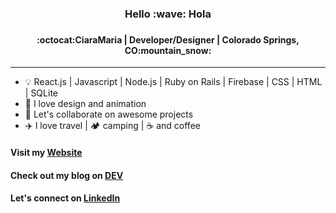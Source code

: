 <h3 align="center">
Hello :wave: Hola
<h3>
<h4 align="center">  
:octocat:CiaraMaria | Developer/Designer | Colorado Springs, CO:mountain_snow:
</h4> <hr>

- :bulb: React.js | Javascript | Node.js | Ruby on Rails | Firebase | CSS | HTML | SQLite
- :art: I love design and animation
- 👯 Let's collaborate on awesome projects 
- :airplane: I love travel | :camping: camping | :coffee: and coffee


#### Visit my [Website](https://proiacm.github.io/)
#### Check out my blog on [DEV](https://dev.to/proiacm)
#### Let's connect on [LinkedIn](https://www.linkedin.com/in/cmproia/)
